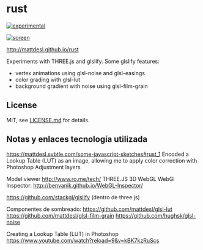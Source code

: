 # rust

[![experimental](http://badges.github.io/stability-badges/dist/experimental.svg)](http://github.com/badges/stability-badges)

[![screen](http://i.imgur.com/AJF3bBv.jpg)](http://mattdesl.github.io/rust)

http://mattdesl.github.io/rust

Experiments with THREE.js and glslify. Some glslify features:

- vertex animations using glsl-noise and glsl-easings
- color grading with glsl-lut
- background gradient with noise using glsl-film-grain

## License

MIT, see [LICENSE.md](http://github.com/mattdesl/rust/blob/master/LICENSE.md) for details.


## Notas y enlaces tecnología utilizada
https://mattdesl.svbtle.com/some-javascript-sketches#rust_1
Encoded a Lookup Table (LUT) as an image, allowing me to apply color correction with Photoshop Adjustment layers

Model viewer
http://www.ro.me/tech/
THREE.JS
3D
WebGL
WebGl Inspector: http://benvanik.github.io/WebGL-Inspector/


https://github.com/stackgl/glslify (dentro de three.js)

Componentes de sombreado:
https://github.com/mattdesl/glsl-lut
https://github.com/mattdesl/glsl-film-grain
https://github.com/hughsk/glsl-noise

Creating a Lookup Table (LUT) in Photoshop
https://www.youtube.com/watch?reload=9&v=kBK7kzRuScs


